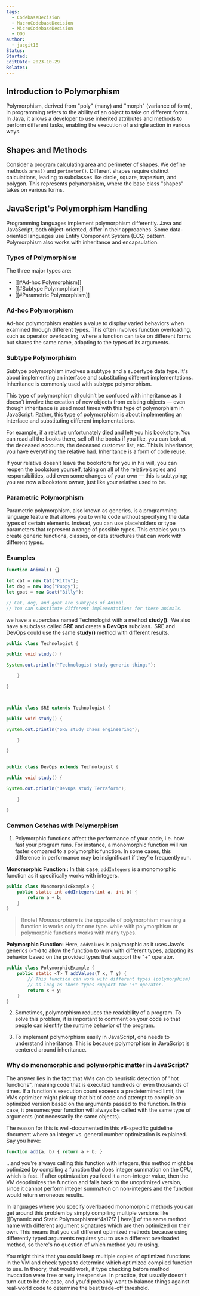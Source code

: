 ```yaml
---
tags:
  - CodebaseDecision
  - MacroCodebaseDecision
  - MicroCodebaseDecision
  - OOO
author:
  - jacgit18
Status: 
Started: 
EditDate: 2023-10-29
Relates:
---
```

## Introduction to Polymorphism
Polymorphism, derived from "poly" (many) and "morph" (variance of form), in programming refers to the ability of an object to take on different forms. In Java, it allows a developer to use inherited attributes and methods to perform different tasks, enabling the execution of a single action in various ways.

## Shapes and Methods
Consider a program calculating area and perimeter of shapes. We define methods `area()` and `perimeter()`. Different shapes require distinct calculations, leading to subclasses like circle, square, trapezium, and polygon. This represents polymorphism, where the base class "shapes" takes on various forms.

## JavaScript's Polymorphism Handling
Programming languages implement polymorphism differently. Java and JavaScript, both object-oriented, differ in their approaches. Some data-oriented languages use Entity Component System (ECS) pattern. Polymorphism also works with inheritance and encapsulation.

### Types of Polymorphism

The three major types are:
- [[#Ad-hoc Polymorphism]]
- [[#Subtype Polymorphism]]
- [[#Parametric Polymorphism]]

### Ad-hoc Polymorphism

Ad-hoc polymorphism enables a value to display varied behaviors when examined through different types. This often involves function overloading, such as operator overloading, where a function can take on different forms but shares the same name, adapting to the types of its arguments.

### Subtype Polymorphism

Subtype polymorphism involves a subtype and a supertype data type. It's about implementing an interface and substituting different implementations. Inheritance is commonly used with subtype polymorphism.


This type of polymorphism shouldn’t be confused with inheritance as it doesn’t involve the creation of new objects from existing objects — even though inheritance is used most times with this type of polymorphism in JavaScript. Rather, this type of polymorphism is about implementing an interface and substituting different implementations. 

For example, if a relative unfortunately died and left you his bookstore. You can read all the books there, sell off the books if you like, you can look at the deceased accounts, the deceased customer list, etc. This is inheritance; you have everything the relative had. Inheritance is a form of code reuse. 

If your relative doesn’t leave the bookstore for you in his will, you can reopen the bookstore yourself, taking on all of the relative’s roles and responsibilities, add even some changes of your own — this is subtyping; you are now a bookstore owner, just like your relative used to be. 

### Parametric Polymorphism

Parametric polymorphism, also known as generics, is a programming language feature that allows you to write code without specifying the data types of certain elements. Instead, you can use placeholders or type parameters that represent a range of possible types. This enables you to create generic functions, classes, or data structures that can work with different types.

### Examples 

```javascript
function Animal() {}

let cat = new Cat("Kitty");
let dog = new Dog("Puppy");
let goat = new Goat("Billy");

// Cat, dog, and goat are subtypes of Animal.
// You can substitute different implementations for these animals.
```

we have a superclass named Technologist with a method **study()**.  We also have a subclass called **SRE** and create a **DevOps** subclass.  SRE and DevOps could use the same **study()** method with different results. 

```java
public class Technologist { 

public void study() { 

System.out.println("Technologist study generic things"); 

	} 

} 



public class SRE extends Technologist { 

public void study() { 

System.out.println("SRE study chaos engineering"); 

	} 

} 


public class DevOps extends Technologist { 

public void study() { 

System.out.println("DevOps study Terraform"); 

	} 

}
```


### Common Gotchas with Polymorphism
1. Polymorphic functions affect the performance of your code, i.e. how fast your program runs. For instance, a monomorphic function will run faster compared to a polymorphic function. In some cases, this difference in performance may be insignificant if they’re frequently run. 

**Monomorphic Function :**
   In this case, `addIntegers` is a monomorphic function as it specifically works with integers.
   ```java
   public class MonomorphicExample {
       public static int addIntegers(int a, int b) {
           return a + b;
       }
   }
   ```

>[!note] *Monomorphism* is the opposite of polymorphism meaning a function is works only for one type. while with polymorphism or polymorphic functions works with many types.


**Polymorphic Function:**
   Here, `addValues` is polymorphic as it uses Java's generics (`<T>`) to allow the function to work with different types, adapting its behavior based on the provided types that support the "+" operator.
   ```java
   public class PolymorphicExample {
       public static <T> T addValues(T x, T y) {
           // This function can work with different types (polymorphism)
           // as long as those types support the "+" operator.
           return x + y;
       }
   }
   ```

2. Sometimes, polymorphism reduces the readability of a program. To solve this problem, it is important to comment on your code so that people can identify the runtime behavior of the program. 

3. To implement polymorphism easily in JavaScript, one needs to understand inheritance. This is because polymorphism in JavaScript is centered around inheritance. 



### Why do monomorphic and polymorphic matter in JavaScript? 

The answer lies in the fact that VMs can do heuristic detection of "hot functions", meaning code that is executed hundreds or even thousands of times. If a function's execution count exceeds a predetermined limit, the VMs optimizer might pick up that bit of code and attempt to compile an optimized version based on the arguments passed to the function. In this case, it presumes your function will always be called with the same type of arguments (not necessarily the same objects). 

The reason for this is well-documented in this v8-specific guideline document where an integer vs. general number optimization is explained. Say you have: 

```javascript
function add(a, b) { return a + b; } 
```

...and you're always calling this function with integers, this method might be optimized by compiling a function that does integer summation on the CPU, which is fast. If after optimization you feed it a non-integer value, then the VM deoptimizes the function and falls back to the unoptimized version, since it cannot perform integer summation on non-integers and the function would return erroneous results. 

In languages where you specify overloaded monomorphic methods you can get around this problem by simply compiling multiple versions like [[Dynamic and Static Polymorphism#^4a17f7 | here]]  of the same method name with different argument signatures which are then optimized on their own. This means that you call different optimized methods because using differently typed arguments requires you to use a different overloaded method, so there's no question of which method you're using. 

You might think that you could keep multiple copies of optimized functions in the VM and check types to determine which optimized compiled function to use. In theory, that would work, if type checking before method invocation were free or very inexpensive. In practice, that usually doesn't turn out to be the case, and you'd probably want to balance things against real-world code to determine the best trade-off threshold. 

